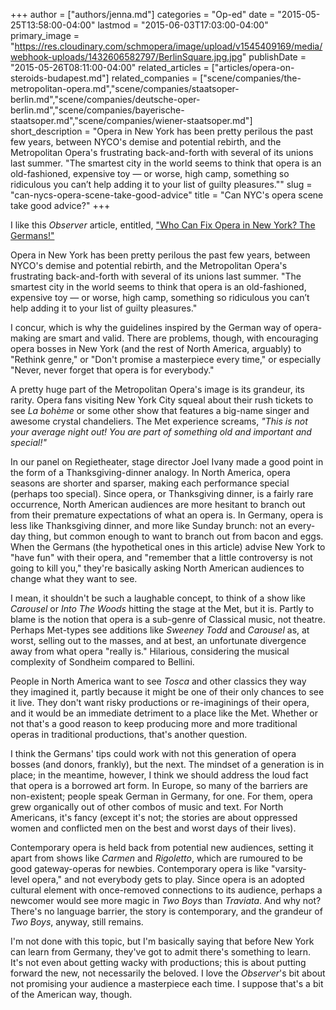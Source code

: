 +++
author = ["authors/jenna.md"]
categories = "Op-ed"
date = "2015-05-25T13:58:00-04:00"
lastmod = "2015-06-03T17:03:00-04:00"
primary_image = "https://res.cloudinary.com/schmopera/image/upload/v1545409169/media/webhook-uploads/1432606582797/BerlinSquare.jpg.jpg"
publishDate = "2015-05-26T08:11:00-04:00"
related_articles = ["articles/opera-on-steroids-budapest.md"]
related_companies = ["scene/companies/the-metropolitan-opera.md","scene/companies/staatsoper-berlin.md","scene/companies/deutsche-oper-berlin.md","scene/companies/bayerische-staatsoper.md","scene/companies/wiener-staatsoper.md"]
short_description = "Opera in New York has been pretty perilous the past few years, between NYCO&#039;s demise and potential rebirth, and the Metropolitan Opera&#039;s frustrating back-and-forth with several of its unions last summer. &quot;The smartest city in the world seems to think that opera is an old-fashioned, expensive toy — or worse, high camp, something so ridiculous you can’t help adding it to your list of guilty pleasures.&quot;"
slug = "can-nycs-opera-scene-take-good-advice"
title = "Can NYC&#039;s opera scene take good advice?"
+++

I like this *Observer* article, entitled, ["Who Can Fix Opera in New York? The Germans!"](http://observer.com/2015/05/who-can-fix-opera-in-new-york-the-germans/) 

Opera in New York has been pretty perilous the past few years, between NYCO's demise and potential rebirth, and the Metropolitan Opera's frustrating back-and-forth with several of its unions last summer. "The smartest city in the world seems to think that opera is an old-fashioned, expensive toy — or worse, high camp, something so ridiculous you can’t help adding it to your list of guilty pleasures." 

I concur, which is why the guidelines inspired by the German way of opera-making are smart and valid. There are problems, though, with encouraging opera bosses in New York (and the rest of North America, arguably) to "Rethink genre," or "Don't promise a masterpiece every time," or especially "Never, never forget that opera is for everybody."

A pretty huge part of the Metropolitan Opera's image is its grandeur, its rarity. Opera fans visiting New York City squeal about their rush tickets to see *La bohème* or some other show that features a big-name singer and awesome crystal chandeliers. The Met experience screams, *"This is not your average night out! You are part of something old and important and special!"*

In our panel on Regietheater, stage director Joel Ivany made a good point in the form of a Thanksgiving-dinner analogy. In North America, opera seasons are shorter and sparser, making each performance special (perhaps too special). Since opera, or Thanksgiving dinner, is a fairly rare occurrence, North American audiences are more hesitant to branch out from their premature expectations of what an opera is. In Germany, opera is less like Thanksgiving dinner, and more like Sunday brunch: not an every-day thing, but common enough to want to branch out from bacon and eggs. When the Germans (the hypothetical ones in this article) advise New York to "have fun" with their opera, and "remember that a little controversy is not going to kill you," they're basically asking North American audiences to change what they want to see. 

I mean, it shouldn't be such a laughable concept, to think of a show like *Carousel* or *Into The Woods* hitting the stage at the Met, but it is. Partly to blame is the notion that opera is a sub-genre of Classical music, not theatre. Perhaps Met-types see additions like *Sweeney Todd* and *Carousel* as, at worst, selling out to the masses, and at best, an unfortunate divergence away from what opera "really is." Hilarious, considering the musical complexity of Sondheim compared to Bellini.

People in North America want to see *Tosca* and other classics they way they imagined it, partly because it might be one of their only chances to see it live. They don't want risky productions or re-imaginings of their opera, and it would be an immediate detriment to a place like the Met. Whether or not that's a good reason to keep producing more and more traditional operas in traditional productions, that's another question.

I think the Germans' tips could work with not this generation of opera bosses (and donors, frankly), but the next. The mindset of a generation is in place; in the meantime, however, I think we should address the loud fact that opera is a borrowed art form. In Europe, so many of the barriers are non-existent; people speak German in Germany, for one. For them, opera grew organically out of other combos of music and text. For North Americans, it's fancy (except it's not; the stories are about oppressed women and conflicted men on the best and worst days of their lives).

Contemporary opera is held back from potential new audiences, setting it apart from shows like *Carmen* and *Rigoletto*, which are rumoured to be good gateway-operas for newbies. Contemporary opera is like "varsity-level opera," and not everybody gets to play. Since opera is an adopted cultural element with once-removed connections to its audience, perhaps a newcomer would see more magic in *Two Boys* than *Traviata*. And why not? There's no language barrier, the story is contemporary, and the grandeur of *Two Boys*, anyway, still remains.

I'm not done with this topic, but I'm basically saying that before New York can learn from Germany, they've got to admit there's something to learn. It's not even about getting wacky with productions; this is about putting forward the new, not necessarily the beloved. I love the *Observer*'s bit about not promising your audience a masterpiece each time. I suppose that's a bit of the American way, though.
